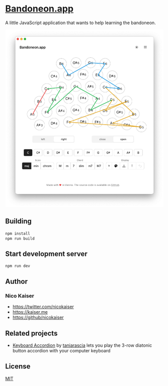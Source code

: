 # [Bandoneon.app](http://bandoneon.app)

A little JavaScript application that wants to help learning the bandoneon.

![Screenshot](./screenshot.png)

## Building

    npm install
    npm run build

## Start development server

    npm run dev

## Author

### Nico Kaiser

- <https://twitter.com/nicokaiser>
- <https://kaiser.me>
- <https://github/nicokaiser>

## Related projects

- [Keyboard Accordion](https://github.com/taniarascia/accordion) by [taniarascia](https://github.com/taniarascia) lets you play the 3-row diatonic button accordion with your computer keyboard

## License

[MIT](LICENSE)
